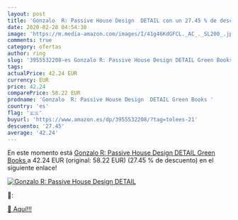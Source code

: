 ```yaml
---
layout: post
title: 'Gonzalo  R: Passive House Design  DETAIL con un 27.45 % de descuento'
date: 2020-02-28 04:54:38
image: 'https://m.media-amazon.com/images/I/41g46KdGFCL._AC_._SL200_.jpg'
comments: true
category: ofertas
author: ring
slug: '3955532208-es Gonzalo R: Passive House Design DETAIL Green Books'
tags: 
actualPrice: 42.24 EUR
currency: EUR
price: 42.24
comparePrice: 58.22 EUR
prodname: 'Gonzalo  R: Passive House Design  DETAIL Green Books '
country: 'es'
flag: '🇪🇸'
buyurl: 'https://www.amazon.es/dp/3955532208/?tag=tolees-21'
descuento: '27.45'
average: '42.24'
---
```


En este momento está [Gonzalo  R: Passive House Design  DETAIL Green Books ](https://www.amazon.es/dp/3955532208/?tag=tolees-21) a 42.24 EUR (original: 58.22 EUR) (27.45 %  de descuento) en el siguiente enlace!

[![Gonzalo  R: Passive House Design  DETAIL](https://m.media-amazon.com/images/I/41g46KdGFCL._AC_._SL200_.jpg)](https://www.amazon.es/dp/3955532208/?tag=tolees-21)

🔎:


[🛒 Aquí!!!](https://www.amazon.es/dp/3955532208/?tag=tolees-21)
